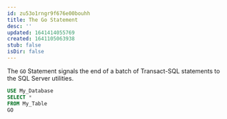 ```yaml
---
id: zu53o1rngr9f676e00bouhh
title: The Go Statement
desc: ''
updated: 1641414055769
created: 1641105063938
stub: false
isDir: false
---
```



The `GO` Statement signals the end of a batch of Transact-SQL statements to the SQL Server utilities.

```sql
USE My_Database
SELECT *
FROM My_Table
GO
```
